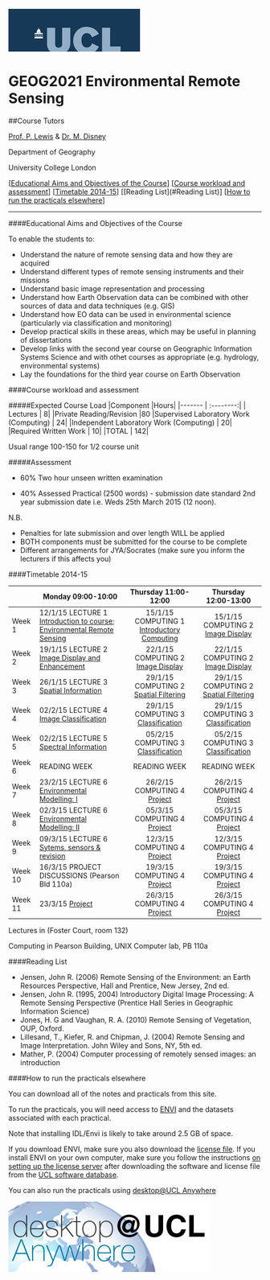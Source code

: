 ![UCL](images/ucl_logo.png)

# GEOG2021 Environmental Remote Sensing

##Course Tutors

[Prof. P. Lewis](http://www2.geog.ucl.ac.uk/~plewis) & [Dr. M. Disney](http://www.geog.ucl.ac.uk/about-the-department/people/academic-staff/mat-disney)

Department of Geography
    
University College London
    

[[Educational Aims and Objectives of the Course](#Education)]  [[Course workload and assessment](#workload)] [[Timetable 2014-15](#Timetable)] [[Reading List](#Reading List)] [[How to run the practicals elsewhere](#elsewhere)]

-----------------------------------


####<a name="Education">Educational Aims and Objectives of the Course</a>

 To enable the students to: 
 
+ Understand the nature of remote sensing data and how they are acquired
+ Understand different types of remote sensing instruments and their missions
+ Understand basic image representation and processing
+ Understand how Earth Observation data can be combined with other sources of data and data techniques (e.g. GIS)
+ Understand how EO data can be used in environmental science (particularly via classification and monitoring)
+ Develop practical skills in these areas, which may be useful in planning of dissertations
+ Develop links with the second year course on Geographic Information Systems Science and with othet courses as appropriate (e.g. hydrology, environmental systems)
+ Lay the foundations for the third year course on Earth Observation

####<a name="workload">Course workload and assessment</a>

#####Expected Course Load
|Component 	|Hours|
|-------  | :--------:|
| Lectures | 	8|
|Private Reading/Revision 	|80
|Supervised Laboratory Work (Computing) |	24|
|Independent Laboratory Work (Computing) |	20|
|Required Written Work |	10|
|TOTAL |	142|

Usual range 100-150 for 1/2 course unit 

#####Assessment

+ 60% Two hour unseen written examination

+ 40% Assessed Practical (2500 words) - submission date standard 2nd year submission date i.e. Weds 25th March 2015 (12 noon).

N.B.

- Penalties for late submission and over length WILL be applied
- BOTH components must be submitted for the course to be complete
- Different arrangements for JYA/Socrates (make sure you inform the lecturers if this affects you)


####<a name="Timetable">Timetable 2014-15</a>


|  | Monday 09:00-10:00 | Thursday 11:00-12:00 | Thursday 12:00-13:00 |
| -------------------|  -------------------| :-----------------: | :------------------: |
| Week 1 | 12/1/15 LECTURE 1 [Introduction to course; Environmental Remote Sensing](lecture1.ppt) | 15/1/15 COMPUTING 1 [Introductory Computing](basicUnixFileMgr)|15/1/15 COMPUTING 2 [Image Display](ImageDisplay.ipynb)|
| Week 2 | 19/1/15 LECTURE 2 [Image Display and Enhancement](lecture2.ppt) | 22/1/15 COMPUTING 2 [Image Display](ImageDisplay.ipynb)| 22/1/15 COMPUTING 2 [Image Display](ImageDisplay.ipynb)|
| Week 3 | 26/1/15 LECTURE 3 [Spatial Information](lecture5.ppt) | 29/1/15 COMPUTING 2 [Spatial Filtering](practical2)| 29/1/15 COMPUTING 2 [Spatial Filtering](practical2)|
| Week 4 | 02/2/15 LECTURE 4 [Image Classification](lecture4.ppt) | 29/1/15 COMPUTING 3 [Classification](practical3)| 29/1/15 COMPUTING 3 [Classification](practical3)|
| Week 5 | 02/2/15 LECTURE 5 [Spectral Information](lecture3.ppt) | 05/2/15 COMPUTING 3 [Classification](practical3)| 05/2/15 COMPUTING 3 [Classification](practical3)|
| Week 6 | READING WEEK | READING WEEK | READING WEEK |
| Week 7 | 23/2/15 LECTURE 6 [Environmental Modelling: I](modelling1.ppt) | 26/2/15 COMPUTING 4 [Project](project)| 26/2/15 COMPUTING 4 [Project](project)|
| Week 8 | 02/3/15 LECTURE 6 [Environmental Modelling: II](modelling2.ppt) | 05/3/15 COMPUTING 4 [Project](project)| 05/3/15 COMPUTING 4 [Project](project)|
| Week 9 | 09/3/15 LECTURE 6 [Sytems, sensors & revision](lecture8.ppt) | 12/3/15 COMPUTING 4 [Project](project)| 12/3/15 COMPUTING 4 [Project](project)|
| Week 10 | 16/3/15 PROJECT DISCUSSIONS (Pearson Bld 110a)| 19/3/15 COMPUTING 4 [Project](project)| 19/3/15 COMPUTING 4 [Project](project)|
| Week 11 | 23/3/15 [Project](project)| 26/3/15 COMPUTING 4 [Project](project)| 26/3/15 COMPUTING 4 [Project](project)|


Lectures in (Foster Court, room 132)

Computing in Pearson Building, UNIX Computer lab, PB 110a 




####<a name="Reading List">Reading List</a>

- Jensen, John R. (2006) Remote Sensing of the Environment: an Earth Resources Perspective, Hall and Prentice, New Jersey, 2nd ed.
- Jensen, John R. (1995, 2004) Introductory Digital Image Processing: A Remote Sensing Perspective (Prentice Hall Series in Geographic Information Science)
- Jones, H. G and Vaughan, R. A. (2010) Remote Sensing of Vegetation, OUP, Oxford.
- Lillesand, T., Kiefer, R. and Chipman, J. (2004) Remote Sensing and Image Interpretation. John Wiley and Sons, NY, 5th ed.
- Mather, P. (2004) Computer processing of remotely sensed images: an introduction 

####<a name="elsewhere">How to run the practicals elsewhere</a>

You can download all of the notes and practicals from this site.

To run the practicals, you will need access to [ENVI](http://swdb.ucl.ac.uk/package/view/id/142?filter=envi) and the datasets associated with each practical.

Note that installing IDL/Envi is likely to take around 2.5 GB of space.

If you download ENVI, make sure you also download the [license file](http://swdb.ucl.ac.uk/package/download/id/142/fileId/1539). If you install ENVI on your own computer, make sure you follow the instructions [on setting up the license server](http://www.exelisvis.com/Support/HelpArticlesDetail/TabId/219/ArtMID/900/ArticleID/4660/4660.aspx) after downloading the software and license file from the [UCL software database](http://swdb.ucl.ac.uk).

You can also run the practicals using [desktop@UCL Anywhere](http://www.ucl.ac.uk/isd/services/desktops/students/desktop-anywhere)

![desktop@UCL Anywhere](images/desktop-ucl-anywhere-logo-globe.jpg)
